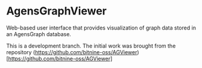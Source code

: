 # AgensGraphViewer
Web-based user interface that provides visualization of graph data stored in an AgensGraph database. 

This is a development branch. The initial work was brought from the repository (https://github.com/bitnine-oss/AGViewer)[https://github.com/bitnine-oss/AGViewer]
